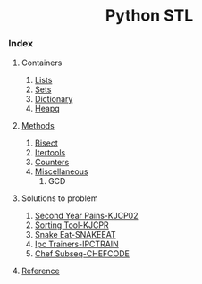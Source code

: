 <div align="center">

<h1 align="center">Python STL</h1>

</div>

### Index
1. Containers
    1. [Lists]()
    2. [Sets]()
    3. [Dictionary]()
    4. [Heapq](./containers/heapq.md)
2. [Methods]()
    1. [Bisect](./methods/bisect.md)
    2. [Itertools]()
    3. [Counters](./methods/Counters.md)
    4. [Miscellaneous]()
        1. GCD

4. Solutions to problem
    1. [Second Year Pains-KJCP02]()
    2. [Sorting Tool-KJCPR]()
    3. [Snake Eat-SNAKEEAT]()
    4. [Ipc Trainers-IPCTRAIN]()
    5. [Chef Subseq-CHEFCODE]()
6. [Reference]()